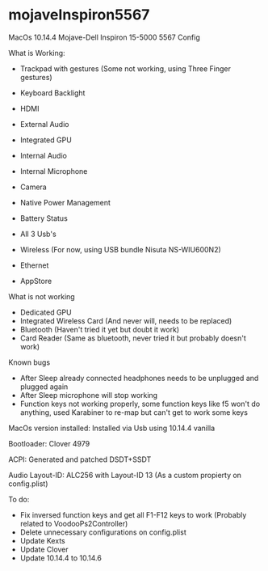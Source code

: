 # mojaveInspiron5567
MacOs 10.14.4 Mojave-Dell Inspiron 15-5000 5567 Config

What is Working:

- Trackpad with gestures (Some not working, using Three Finger gestures)
- Keyboard Backlight
- HDMI
- External Audio
- Integrated GPU
- Internal Audio
- Internal Microphone
- Camera

- Native Power Management
- Battery Status
- All 3 Usb's
- Wireless (For now, using USB bundle Nisuta NS-WIU600N2)
- Ethernet
- AppStore


What is not working

- Dedicated GPU
- Integrated Wireless Card (And never will, needs to be replaced)
- Bluetooth (Haven't tried it yet but doubt it work)
- Card Reader (Same as bluetooth, never tried it but probably doesn't work)

Known bugs

- After Sleep already connected headphones needs to be unplugged and plugged again
- After Sleep microphone will stop working
- Function keys not working properly, some function keys like f5 won't do anything, used Karabiner to re-map but can't get to work some keys


MacOs version installed: Installed via Usb using 10.14.4 vanilla

Bootloader: Clover 4979

ACPI: Generated and patched DSDT+SSDT

Audio Layout-ID: ALC256 with Layout-ID 13 (As a custom propierty on config.plist)

To do:

- Fix inversed function keys and get all F1-F12 keys to work (Probably related to VoodooPs2Controller)
- Delete unnecessary configurations on config.plist
- Update Kexts
- Update Clover
- Update 10.14.4 to 10.14.6
